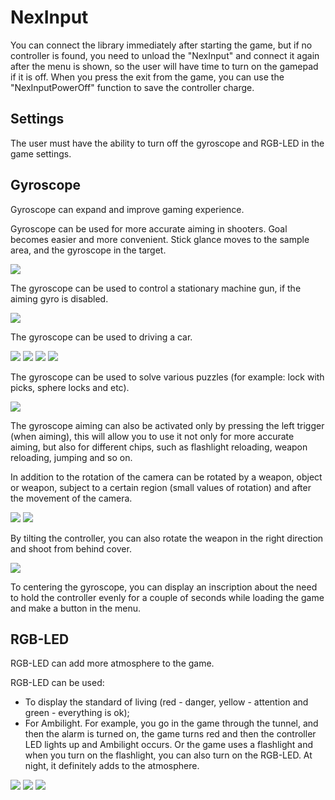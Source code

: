 ﻿# NexInput
You can connect the library immediately after starting the game, but if no controller is found, you need to unload the "NexInput" and connect it again after the menu is shown, so the user will have time to turn on the gamepad if it is off. When you press the exit from the game, you can use the "NexInputPowerOff" function to save the controller charge.

## Settings
The user must have the ability to turn off the gyroscope and RGB-LED in the game settings.

## Gyroscope
Gyroscope can expand and improve gaming experience.


Gyroscope can be used for more accurate aiming in shooters. Goal becomes easier and more convenient. Stick glance moves to the sample area, and the gyroscope in the target.

![](https://user-images.githubusercontent.com/9499881/56126120-7f290b80-5f8b-11e9-8dde-c2b8046d80ab.gif)


The gyroscope can be used to control a stationary machine gun, if the aiming gyro is disabled.

![](https://user-images.githubusercontent.com/9499881/56126395-2312b700-5f8c-11e9-9107-4366bc843697.gif)

The gyroscope can be used to driving a car.

![](https://user-images.githubusercontent.com/9499881/56127334-f2cc1800-5f8d-11e9-858c-9495d7b87463.gif)
![](https://user-images.githubusercontent.com/9499881/56129589-923fd980-5f93-11e9-99ce-cc0a84d1a9a6.gif)
![](https://user-images.githubusercontent.com/9499881/56129497-4c831100-5f93-11e9-90d0-8aae9b0ec177.gif)
![](https://user-images.githubusercontent.com/9499881/65323989-e5a9f980-dbbb-11e9-89b1-aaaff7a1f3f9.gif)

The gyroscope can be used to solve various puzzles (for example: lock with picks, sphere locks and etc).

![](https://user-images.githubusercontent.com/9499881/82729192-9138ba00-9d06-11ea-8254-1201a5b0394d.gif)


The gyroscope aiming can also be activated only by pressing the left trigger (when aiming), this will allow you to use it not only for more accurate aiming, but also for different chips, such as flashlight reloading, weapon reloading, jumping and so on.


In addition to the rotation of the camera can be rotated by a weapon, object or weapon, subject to a certain region (small values of rotation) and after the movement of the camera.

![](https://user-images.githubusercontent.com/9499881/65322659-81d20180-dbb8-11e9-9a91-f3ecd3a67423.gif) 
![](https://user-images.githubusercontent.com/9499881/82748449-02ce4200-9db3-11ea-9698-03d3a4b25597.gif)

By tilting the controller, you can also rotate the weapon in the right direction and shoot from behind cover.

![](https://user-images.githubusercontent.com/9499881/65322804-d4abb900-dbb8-11e9-89b0-e051c6e00f45.gif)

To centering the gyroscope, you can display an inscription about the need to hold the controller evenly for a couple of seconds while loading the game and make a button in the menu.

## RGB-LED
RGB-LED can add more atmosphere to the game.

RGB-LED can be used:
- To display the standard of living (red - danger, yellow - attention and green - everything is ok);
- For Ambilight. For example, you go in the game through the tunnel, and then the alarm is turned on, the game turns red and then the controller LED lights up and Ambilight occurs. Or the game uses a flashlight and when you turn on the flashlight, you can also turn on the RGB-LED. At night, it definitely adds to the atmosphere.

![](https://user-images.githubusercontent.com/9499881/65325388-b9907780-dbbf-11e9-8fc8-5cae2e2088a9.gif)
![](https://user-images.githubusercontent.com/9499881/65325393-bbf2d180-dbbf-11e9-8368-ca4bff93a896.gif)
![](https://user-images.githubusercontent.com/9499881/85175754-35bc0680-b289-11ea-8661-96df3027c1f9.gif)
